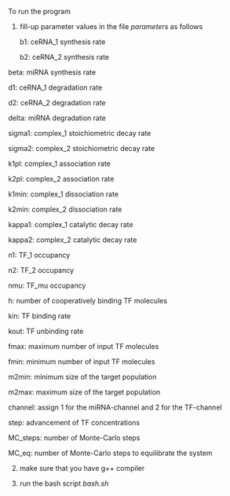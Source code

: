 To run the program

1. fill-up parameter values in the file *parameters* as follows 

    b1:		ceRNA_1 synthesis rate 

    b2:		ceRNA_2 synthesis rate

beta:		miRNA synthesis rate

d1:		ceRNA_1 degradation rate

d2:		ceRNA_2 degradation rate

delta:		miRNA degradation rate

sigma1:		complex_1 stoichiometric decay rate

sigma2:		complex_2 stoichiometric  decay rate

k1pl:		complex_1 association rate

k2pl:		complex_2 association rate

k1min:		complex_1 dissociation rate 

k2min:		complex_2 dissociation rate 

kappa1:		complex_1 catalytic decay rate

kappa2:		complex_2 catalytic decay rate

n1:		TF_1 occupancy

n2:		TF_2 occupancy

nmu:		TF_mu occupancy 

h:		number of cooperatively binding TF molecules

kin:		TF binding rate	

kout:		TF unbinding rate

fmax:		maximum number of input TF molecules

fmin:		minimum number of input TF molecules

m2min:		minimum size of the target population

m2max:		maximum size of the target population

channel:	assign 1 for the miRNA-channel and 2 for the TF-channel

step:		advancement of TF concentrations 

MC_steps: 	number of Monte-Carlo steps

MC_eq:		number of Monte-Carlo steps to equilibrate the system



2. make sure that you have g++ compiler 

3. run the bash script *bash.sh*

